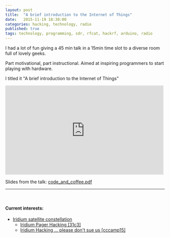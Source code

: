 ```yaml
---
layout: post
title:  "A brief introduction to the Internet of Things"
date:   2015-11-19 18:30:00
categories: hacking, technology, radio
published: true
tags: technology, programming, sdr, rfcat, hackrf, arduino, radio
---
```


I had a lot of fun giving a 45 min talk in a 15min time slot to a diverse room full of lovely geeks.

Part motivational, part instructional. Aimed at inspiring programmers to start playing with hardware. 

I titled it "A brief introduction to the Internet of Things"
<iframe src="https://player.vimeo.com/video/146450680" width="500" height="281" frameborder="0" webkitallowfullscreen mozallowfullscreen allowfullscreen></iframe>

<!--more-->
Slides from the talk:
[code_and_coffee.pdf](files/code_and_coffee.pdf)

<hr>

<br />

#### Current interests:
* [Iridium satellite constellation](https://en.wikipedia.org/wiki/Iridium_satellite_constellation)
   * [Iridium Pager Hacking \[31c3\]](https://www.youtube.com/watch?v=xCf5JFpOkDs)
   * [Iridium Hacking ... please don't sue us \[cccamp15\]](https://www.youtube.com/watch?v=K_u-lj2PJds)
